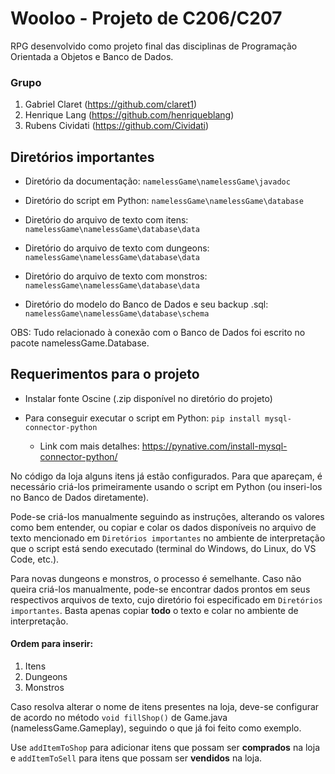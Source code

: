 # Wooloo - Projeto de C206/C207

RPG desenvolvido como projeto final das disciplinas de Programação Orientada a Objetos e Banco de Dados.
### Grupo
1. Gabriel Claret (https://github.com/claret1)
2. Henrique Lang (https://github.com/henriqueblang)
3. Rubens Cividati (https://github.com/Cividati)

## Diretórios importantes

* Diretório da documentação: `namelessGame\namelessGame\javadoc`
	
* Diretório do script em Python: `namelessGame\namelessGame\database`

* Diretório do arquivo de texto com itens: `namelessGame\namelessGame\database\data`

* Diretório do arquivo de texto com dungeons: `namelessGame\namelessGame\database\data`

* Diretório do arquivo de texto com monstros: `namelessGame\namelessGame\database\data`
	
* Diretório do modelo do Banco de Dados e seu backup .sql: `namelessGame\namelessGame\database\schema`
	
OBS: Tudo relacionado à conexão com o Banco de Dados foi escrito no pacote namelessGame.Database.
	
## Requerimentos para o projeto

* Instalar fonte Oscine (.zip disponível no diretório do projeto)

* Para conseguir executar o script em Python: `pip install mysql-connector-python`
  - Link com mais detalhes: https://pynative.com/install-mysql-connector-python/

No código da loja alguns itens já estão configurados. Para que apareçam, é necessário criá-los primeiramente usando o script em Python (ou inseri-los no Banco de Dados diretamente).

Pode-se criá-los manualmente seguindo as instruções, alterando os valores como bem entender, ou copiar e colar os dados disponíveis no arquivo de texto mencionado em `Diretórios importantes` no ambiente de interpretação que o script está sendo executado (terminal do Windows, do Linux, do VS Code, etc.).

Para novas dungeons e monstros, o processo é semelhante. Caso não queira criá-los manualmente, pode-se encontrar dados prontos em seus respectivos arquivos de texto, cujo diretório foi especificado em `Diretórios importantes`. Basta apenas copiar **todo** o texto e colar no ambiente de interpretação.

#### Ordem para inserir:
1. Itens
2. Dungeons
3. Monstros

Caso resolva alterar o nome de itens presentes na loja, deve-se configurar de acordo no método `void fillShop()` de Game.java (namelessGame.Gameplay), seguindo o que já foi feito como exemplo.

Use `addItemToShop` para adicionar itens que possam ser **comprados** na loja e `addItemToSell` para itens que possam ser **vendidos** na loja.
